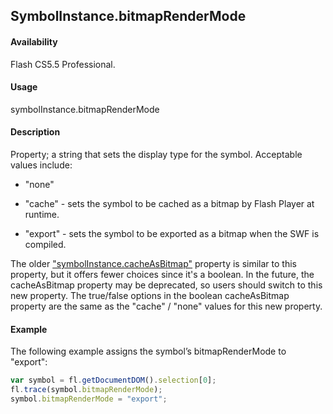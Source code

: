 ## SymbolInstance.bitmapRenderMode

#### Availability

Flash CS5.5 Professional.

#### Usage

symbolInstance.bitmapRenderMode

#### Description

Property; a string that sets the display type for the symbol. Acceptable values include:

- "none"

- "cache" - sets the symbol to be cached as a bitmap by Flash Player at runtime.

- "export" - sets the symbol to be exported as a bitmap when the SWF is compiled.

The older ["symbolInstance.cacheAsBitmap"](../SymbolInstance_object/symbolInstanc7.md) property is similar to this property, but it offers fewer choices since it's a boolean. In the future, the cacheAsBitmap property may be deprecated, so users should switch to this new property. The true/false options in the boolean cacheAsBitmap property are the same as the "cache" / "none" values for this new property.

#### Example

The following example assigns the symbol’s bitmapRenderMode to "export":

```javascript
var symbol = fl.getDocumentDOM().selection[0]; 
fl.trace(symbol.bitmapRenderMode);
symbol.bitmapRenderMode = "export";

```
